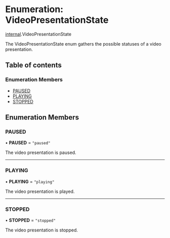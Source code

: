 # Enumeration: VideoPresentationState

[internal](../modules/internal.md).VideoPresentationState

The VideoPresentationState enum gathers the possible statuses of a video presentation.

## Table of contents

### Enumeration Members

- [PAUSED](internal.VideoPresentationState.md#paused)
- [PLAYING](internal.VideoPresentationState.md#playing)
- [STOPPED](internal.VideoPresentationState.md#stopped)

## Enumeration Members

### PAUSED

• **PAUSED** = ``"paused"``

The video presentation is paused.

___

### PLAYING

• **PLAYING** = ``"playing"``

The video presentation is played.

___

### STOPPED

• **STOPPED** = ``"stopped"``

The video presentation is stopped.
